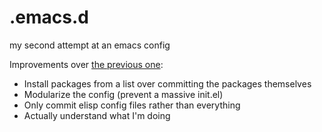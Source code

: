 # .emacs.d

my second attempt at an emacs config

Improvements over [the previous one](https://github.com/BoogieMonster1O1/.emacs.d-old-0):
- Install packages from a list over committing the packages themselves
- Modularize the config (prevent a massive init.el)
- Only commit elisp config files rather than everything
- Actually understand what I'm doing
